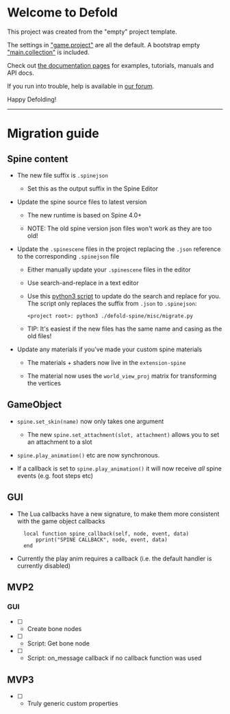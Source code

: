 # Welcome to Defold

This project was created from the "empty" project template.

The settings in ["game.project"](defold://open?path=/game.project) are all the default. A bootstrap empty ["main.collection"](defold://open?path=/main/main.collection) is included.

Check out [the documentation pages](https://defold.com/learn) for examples, tutorials, manuals and API docs.

If you run into trouble, help is available in [our forum](https://forum.defold.com).

Happy Defolding!

---


# Migration guide

## Spine content

* The new file suffix is `.spinejson`
    - Set this as the output suffix in the Spine Editor

* Update the spine source files to latest version
    - The new runtime is based on Spine 4.0+

    - NOTE: The old spine version json files won't work as they are too old!

* Update the `.spinescene` files in the project replacing the `.json` reference to the corresponding `.spinejson` file

    * Either manually update your `.spinescene` files in the editor

    * Use search-and-replace in a text editor

    * Use this [python3 script](./defold-spine/misc/migrate.py) to update do the search and replace for you. The script only replaces
    the suffix from `.json` to `.spinejson`:

        `<project root>: python3 ./defold-spine/misc/migrate.py`

    * TIP: It's easiest if the new files has the same name and casing as the old files!

* Update any materials if you've made your custom spine materials

    * The materials + shaders now live in the `extension-spine`

    * The material now uses the `world_view_proj` matrix for transforming the vertices

## GameObject

* `spine.set_skin(name)` now only takes one argument

    - The new `spine.set_attachment(slot, attachment)` allows you to set an attachment to a slot

* `spine.play_animation()` etc are now synchronous.

* If a callback is set to `spine.play_animation()` it will now receive _all_ spine events (e.g. foot steps etc)


## GUI

* The Lua callbacks have a new signature, to make them more consistent with the game object callbacks

        local function spine_callback(self, node, event, data)
            pprint("SPINE CALLBACK", node, event, data)
        end

* Currently the play anim requires a callback (i.e. the default handler is currently disabled)



## MVP2

### GUI

* [ ] - Create bone nodes
* [ ] - Script: Get bone node
* [ ] - Script: on_message callback if no callback function was used

## MVP3

* [ ] - Truly generic custom properties
